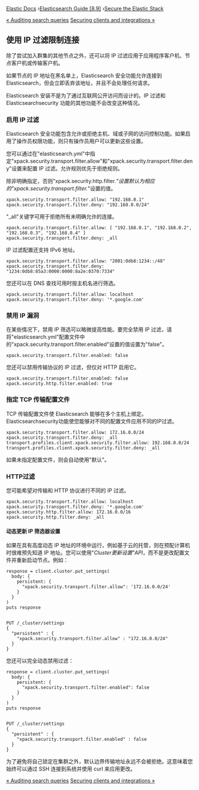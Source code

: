 

[Elastic Docs](/guide/) ›[Elasticsearch Guide [8.9]](index.md) ›[Secure the
Elastic Stack](secure-cluster.md)

[« Auditing search queries](auditing-search-queries.md) [Securing clients
and integrations »](security-clients-integrations.md)

## 使用 IP 过滤限制连接

除了尝试加入群集的其他节点之外，还可以将 IP 过滤应用于应用程序客户机、节点客户机或传输客户机。

如果节点的 IP 地址在黑名单上，Elasticsearch 安全功能允许连接到 Elasticsearch，但会立即丢弃该地址，并且不会处理任何请求。

Elasticsearch 安装不是为了通过互联网公开访问而设计的。IP 过滤和 Elasticsearchsecurity 功能的其他功能不会改变这种情况。

### 启用 IP 过滤

Elasticsearch 安全功能包含允许或拒绝主机、域或子网的访问控制功能。如果启用了操作员权限功能，则只有操作员用户可以更新这些设置。

您可以通过在"elasticsearch.yml"中指定"xpack.security.transport.filter.allow"和"xpack.security.transport.filter.deny"设置来配置 IP 过滤。允许规则优先于拒绝规则。

除非明确指定，否则"xpack.security.http.filter.*"设置默认为相应的"xpack.security.transport.filter.*"设置的值。

    
    
    xpack.security.transport.filter.allow: "192.168.0.1"
    xpack.security.transport.filter.deny: "192.168.0.0/24"

"_all"关键字可用于拒绝所有未明确允许的连接。

    
    
    xpack.security.transport.filter.allow: [ "192.168.0.1", "192.168.0.2", "192.168.0.3", "192.168.0.4" ]
    xpack.security.transport.filter.deny: _all

IP 过滤配置还支持 IPv6 地址。

    
    
    xpack.security.transport.filter.allow: "2001:0db8:1234::/48"
    xpack.security.transport.filter.deny: "1234:0db8:85a3:0000:0000:8a2e:0370:7334"

您还可以在 DNS 查找可用时按主机名进行筛选。

    
    
    xpack.security.transport.filter.allow: localhost
    xpack.security.transport.filter.deny: '*.google.com'

### 禁用 IP 漏洞

在某些情况下，禁用 IP 筛选可以略微提高性能。要完全禁用 IP 过滤，请将"elasticsearch.yml"配置文件中的"xpack.security.transport.filter.enabled"设置的值设置为"false"。

    
    
    xpack.security.transport.filter.enabled: false

您还可以禁用传输协议的 IP 过滤，但仅对 HTTP 启用它。

    
    
    xpack.security.transport.filter.enabled: false
    xpack.security.http.filter.enabled: true

### 指定 TCP 传输配置文件

TCP 传输配置文件使 Elasticsearch 能够在多个主机上绑定。Elasticsearchsecurity功能使您能够对不同的配置文件应用不同的IP过滤。

    
    
    xpack.security.transport.filter.allow: 172.16.0.0/24
    xpack.security.transport.filter.deny: _all
    transport.profiles.client.xpack.security.filter.allow: 192.168.0.0/24
    transport.profiles.client.xpack.security.filter.deny: _all

如果未指定配置文件，则会自动使用"默认"。

### HTTP过滤

您可能希望对传输和 HTTP 协议进行不同的 IP 过滤。

    
    
    xpack.security.transport.filter.allow: localhost
    xpack.security.transport.filter.deny: '*.google.com'
    xpack.security.http.filter.allow: 172.16.0.0/16
    xpack.security.http.filter.deny: _all

#### 动态更新 IP 筛选器设置

如果在具有高度动态 IP 地址的环境中运行，例如基于云的托管，则在预配计算机时很难预先知道 IP 地址。您可以使用"_Cluster更新设置"API_，而不是更改配置文件并重新启动节点。例如：

    
    
    response = client.cluster.put_settings(
      body: {
        persistent: {
          "xpack.security.transport.filter.allow": '172.16.0.0/24'
        }
      }
    )
    puts response
    
    
    PUT /_cluster/settings
    {
      "persistent" : {
        "xpack.security.transport.filter.allow" : "172.16.0.0/24"
      }
    }

您还可以完全动态禁用过滤：

    
    
    response = client.cluster.put_settings(
      body: {
        persistent: {
          "xpack.security.transport.filter.enabled": false
        }
      }
    )
    puts response
    
    
    PUT /_cluster/settings
    {
      "persistent" : {
        "xpack.security.transport.filter.enabled" : false
      }
    }

为了避免将自己锁定在集群之外，默认边界传输地址永远不会被拒绝。这意味着您始终可以通过 SSH 连接到系统并使用 curl 来应用更改。

[« Auditing search queries](auditing-search-queries.md) [Securing clients
and integrations »](security-clients-integrations.md)
